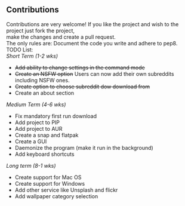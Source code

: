 ## Contributions 
Contributions are very welcome! If you like the project and wish to the project just fork the project,  
make the changes and create a pull request.  
The only rules are: Document the code you write and adhere to pep8.  
TODO List:  
_Short Term (1-2 wks)_  
- ~~Add ability to change settings in the command mode~~
- ~~Create an NSFW option~~ Users can now add their own subreddits including NSFW ones.
- ~~Create option to choose subreddit dow download from~~
- Create an about section  

_Medium Term (4-6 wks)_
- Fix mandatory first run download
- Add project to PIP
- Add project to AUR
- Create a snap and flatpak
- Create a GUI
- Daemonize the program (make it run in the background)
- Add keyboard shortcuts 
 
_Long term (8-1 wks)_   
- Create support for Mac OS  
- Create support for Windows  
- Add other service like Unsplash and flickr  
- Add wallpaper category selection  